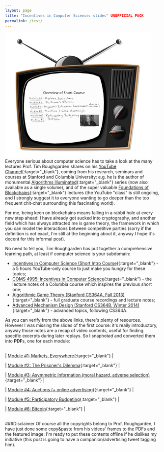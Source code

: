 ```yaml
---
layout: page
title: "Incentives in Computer Science: slides" UNOFFICIAL PACK
permalink: /test/
---
```


![](/images/iics-slides.jpg)
<br>
Everyone serious about computer science has to take a look at the many lectures Prof. Tim Roughgarden shares on his [YouTube Channel](https://www.youtube.com/@timroughgardenlectures1861/featured){:target="_blank"}, coming from his research, seminars and courses at Stanford and Columbia University: e.g. he is the author of monumental [Algorithms Illuminated](http://www.algorithmsilluminated.org){:target="_blank"} series (now also available as a single volume), and of the super valuable [Foundations of Blockchains](https://www.youtube.com/playlist?list=PLEGCF-WLh2RLOHv_xUGLqRts_9JxrckiA){:target="_blank"} lectures (the YouTube "class" is still ongoing, and I strongly suggest it to everyone wanting to go deeper than the too frequent chit-chat surrounding this fascinating world).

For me, being keen on blockchains means falling in a rabbit hole at every new step ahead: I have already got sucked into cryptography, and another field which has always attracted me is game theory, the framework in which you can model the interactions between competitive parties (sorry if the definition is not exact, I'm still at the beginning about it, anyway I hope it's decent for this informal post).

No need to tell you, Tim Roughgarden has put together a comprehensive learning path, at least if computer science is your subdomain:

* [Incentives in Computer Science (Short Intro Course)](https://www.youtube.com/playlist?list=PLEGCF-WLh2RJdrKZ431SidRX_T4VmAKx8){:target="_blank"} - a 5 hours YouTube-only course to just make you hungry for these topics;
* [COMS 4995: Incentives in Computer Science](http://www.cs.columbia.edu/~tr/s20/s20.html){:target="_blank"} - the lecture notes of a Columbia course which inspires the previous short one;
* [Algorithmic Game Theory (Stanford CS364A, Fall 2013)](https://www.youtube.com/playlist?list=PLEGCF-WLh2RJBqmxvZ0_ie-mleCFhi2N4){:target="_blank"} - full graduate course recordings and lecture notes;
* [Advanced Mechanism Design (Stanford CS364B, Winter 2014)](https://www.youtube.com/playlist?list=PLEGCF-WLh2RI77PL4gwLld_OU9Zh3TCX9){:target="_blank"} - advanced topics, following CS364A.

As you can verify from the above links, there's plenty of resources. However I was missing the slides of the first course: it's really introductory, anyway those notes are a recap of video contents, useful for finding specific excerpts during later replays. So I snaphot*ed* and converted them into **PDF**s, one for each module: 
<br><br>

| [Module #1: Markets, Everywhere](IICS-SlidesModule1-MarketsEverywhere.pdf){:target="_blank"} |

| [Module #2: The Prisoner's Dilemma](IICS-SlidesModule2-ThePrisonersDilemma.pdf){:target="_blank"} |

| [Module #3: Asymmetric Information (moral hazard, adverse selection)](IICS-SlidesModule3-AsymmetricInformation.pdf){:target="_blank"} |

| [Module #4: Auctions (+ online advertising)](IICS-SlidesModule4-Auctions.pdf){:target="_blank"} |

| [Module #5: Participatory Budgeting](IICS-SlidesModule5-ParticipatoryBudgeting.pdf){:target="_blank"} |

| [Module #6: Bitcoin](IICS-SlidesModule6-Bitcoin.pdf){:target="_blank"} |

<br>
###Disclaimer
Of course all the copyrights belong to Prof. Roughgarden, I have just done some copy&paste from his videos' frames to the PDFs and the featured image: I'm ready to put these contents offline if he dislikes my initiative (this post is going to have a companion/advertising tweet tagging him).


